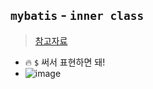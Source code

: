 ## `mybatis` - `inner class`
> [참고자료](https://qna.programmers.co.kr/questions/1753/mybatis%EC%97%90%EC%84%9C-inner-class-%EC%82%AC%EC%9A%A9%EB%B0%A9%EB%B2%95%EC%9D%B4-%EA%B6%81%EA%B8%88%ED%95%A9%EB%8B%88%EB%8B%A4)
- 🔥 `$` 써서 표현하면 돼!
- ![image](https://github.com/hyunolike/info-docs/assets/61215550/389acf39-70f5-46f0-97bb-c0d7fd31de5e)
